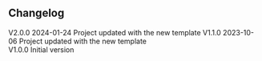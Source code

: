 ## Changelog  
V2.0.0 2024-01-24 Project updated with the new template
V1.1.0 2023-10-06 Project updated with the new template  
V1.0.0 Initial version  
